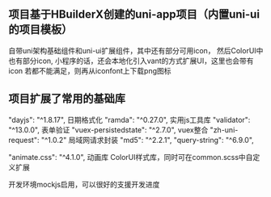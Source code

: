## 项目基于HBuilderX创建的uni-app项目（内置uni-ui的项目模板）
自带uni架构基础组件和uni-ui扩展组件，其中还有部分可用icon，
然后ColorUI中也有部分icon,
小程序的话，还会本地化引入vant的方式扩展UI，这里也会带有icon
若都不能满足，则再从iconfont上下载png图标

## 项目扩展了常用的基础库
"dayjs": "^1.8.17", 日期格式化
"ramda": "^0.27.0", 实用js工具库
"validator": "^13.0.0", 表单验证
"vuex-persistedstate": "^2.7.0",  vuex整合
"zh-uni-request": "^1.0.2"  局域网请求封装
"md5": "^2.2.1",
"query-string": "^6.9.0",

"animate.css": "^4.1.0",  动画库
ColorUI样式库，同时可在common.scss中自定义扩展

开发环境mockjs启用，可以很好的支援开发进度

